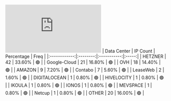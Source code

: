 ![Diagramm](https://github.com/obajay/StateSync-snapshots/blob/main/Projects/BandProtocol/1/README.md)
| Data Center | IP Count | Percentage | Freq |
|:------------:|:--------:|:-----------:|:-----:|
| HETZNER | 42 | 33.60% | 🟢 |
| Google-Cloud | 21 | 16.80% | 🟢 |
| OVH | 18 | 14.40% | 🟢 |
| AMAZON | 9 | 7.20% | 🟢 |
| Contabo | 7 | 5.60% | 🟢 |
| LeaseWeb | 2 | 1.60% | 🟢 |
| DIGITALOCEAN | 1 | 0.80% | 🟢 |
| HIVELOCITY | 1 | 0.80% | 🟢 |
| IKOULA | 1 | 0.80% | 🟢 |
| IONOS | 1 | 0.80% | 🟢 |
| MEVSPACE | 1 | 0.80% | 🟢 |
| Netcup | 1 | 0.80% | 🟢 |
| OTHER | 20 | 16.00% | 🟢 |